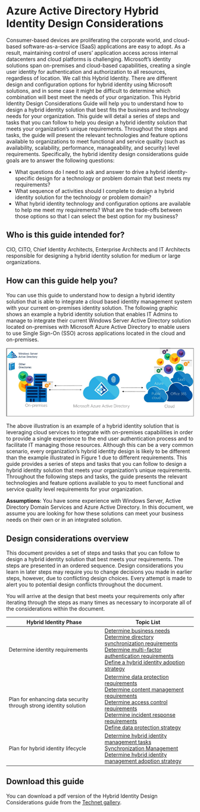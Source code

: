 <properties
    pageTitle="Azure Active Directory hybrid identity design considerations - overview | Microsoft Azure"
    description="Overview and content map of Hybrid Identity design considerations guide"
    documentationCenter=""
    services="active-directory"
    authors="yuridio"
    manager="stevenpo"
    editor=""/>

<tags
    ms.service="active-directory"
    ms.devlang="na"
    ms.topic="article"
    ms.tgt_pltfrm="na"
    ms.workload="identity" 
    ms.date="12/07/2015"
    ms.author="yuridio"/>

# Azure Active Directory Hybrid Identity Design Considerations
Consumer-based devices are proliferating the corporate world, and cloud-based software-as-a-service (SaaS) applications are easy to adopt. As a result, maintaining control of users’ application access across internal datacenters and cloud platforms is challenging.  Microsoft’s identity solutions span on-premises and cloud-based capabilities, creating a single user identity for authentication and authorization to all resources, regardless of location. We call this Hybrid Identity. There are different design and configuration options for hybrid identity using Microsoft solutions, and in some case it might be difficult to determine which combination will best meet the needs of your organization. This Hybrid Identity Design Considerations Guide will help you to understand how to design a hybrid identity solution that best fits the business and technology needs for your organization.  This guide will detail a series of steps and tasks that you can follow to help you design a hybrid identity solution that meets your organization’s unique requirements. Throughout the steps and tasks, the guide will present the relevant technologies and feature options available to organizations to meet functional and service quality (such as availability, scalability, performance, manageability, and security) level requirements. 
Specifically, the hybrid identity design considerations guide goals are to answer the following questions: 

* What questions do I need to ask and answer to drive a hybrid identity-specific design for a technology or problem domain that best meets my requirements?
* What sequence of activities should I complete to design a hybrid identity solution for the technology or problem domain? 
* What hybrid identity technology and configuration options are available to help me meet my requirements? What are the trade-offs between those options so that I can select the best option for my business?

## Who is this guide intended for?
 CIO, CITO, Chief Identity Architects, Enterprise Architects and IT Architects responsible for designing a hybrid identity solution for medium or large organizations.

## How can this guide help you?
You can use this guide to understand how to design a hybrid identity solution that is able to integrate a cloud based identity management system with your current on-premises identity solution. The following graphic shows an example a hybrid identity solution that enables IT Admins to manage to integrate their current Windows Server Active Directory solution located on-premises with Microsoft Azure Active Directory to enable users to use Single Sign-On (SSO) across applications located in the cloud and on-premises.

![](./media/hybrid-id-design-considerations/hybridID-example.png)

The above illustration is an example of a hybrid identity solution that is leveraging cloud services to integrate with on-premises capabilities in order to provide a single experience to the end user authentication process and to facilitate IT managing those resources. Although this can be a very common scenario, every organization’s hybrid identity design is likely to be different than the example illustrated in Figure 1 due to different requirements. 
This guide provides a series of steps and tasks that you can follow to design a hybrid identity solution that meets your organization’s unique requirements. Throughout the following steps and tasks, the guide presents the relevant technologies and feature options available to you to meet functional and service quality level requirements for your organization.

**Assumptions**: You have some experience with Windows Server, Active Directory Domain Services and Azure Active Directory. In this document, we assume you are looking for how these solutions can meet your business needs on their own or in an integrated solution.

## Design considerations overview
This document provides a set of steps and tasks that you can follow to design a hybrid identity solution that best meets your requirements. The steps are presented in an ordered sequence. Design considerations you learn in later steps may require you to change decisions you made in earlier steps, however, due to conflicting design choices. Every attempt is made to alert you to potential design conflicts throughout the document. 

You will arrive at the design that best meets your requirements only after iterating through the steps as many times as necessary to incorporate all of the considerations within the document. 

| Hybrid Identity Phase | Topic List |
| --- | --- |
| Determine identity requirements |[Determine business needs](active-directory-hybrid-identity-design-considerations-business-needs.md)<br> [Determine directory synchronization requirements](active-directory-hybrid-identity-design-considerations-directory-sync-requirements.md)<br> [Determine multi-factor authentication requirements](active-directory-hybrid-identity-design-considerations-multifactor-auth-requirements.md)<br> [Define a hybrid identity adoption strategy](active-directory-hybrid-identity-design-considerations-identity-adoption-strategy.md) |
| Plan for enhancing data security through strong identity solution |[Determine data protection requirements](active-directory-hybrid-identity-design-considerations-dataprotection-requirements.md) <br> [Determine content management requirements](active-directory-hybrid-identity-design-considerations-contentmgt-requirements.md)<br> [Determine access control requirements](active-directory-hybrid-identity-design-considerations-accesscontrol-requirements.md)<br> [Determine incident response requirements](active-directory-hybrid-identity-design-considerations-incident-response-requirements.md) <br> [Define data protection strategy](active-directory-hybrid-identity-design-considerations-data-protection-strategy.md) |
| Plan for hybrid identity lifecycle |[Determine hybrid identity management tasks](active-directory-hybrid-identity-design-considerations-hybridId-management-tasks.md) <br> [Synchronization Management](active-directory-hybrid-identity-design-considerations-hybridId-management-tasks.md)<br> [Determine hybrid identity management adoption strategy](active-directory-hybrid-identity-design-considerations-lifecycle-adoption-strategy.md) |

## Download this guide
You can download a pdf version of the Hybrid Identity Design Considerations guide from the [Technet gallery](https://gallery.technet.microsoft.com/Azure-Hybrid-Identity-b06c8288). 


